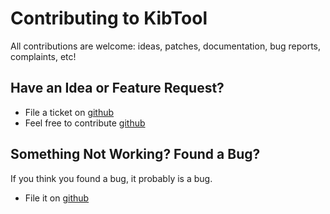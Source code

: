 # Contributing to KibTool

All contributions are welcome: ideas, patches, documentation, bug reports,
complaints, etc!

## Have an Idea or Feature Request?

* File a ticket on [github](https://github.com/pchanas/KibanaRatioCalculation/issues)
* Feel free to contribute [github](https://github.com/pchanas/KibanaRatioCalculation/pulls)

## Something Not Working? Found a Bug?

If you think you found a bug, it probably is a bug.

* File it on [github](https://github.com/pchanas/KibanaRatioCalculation/issues)
